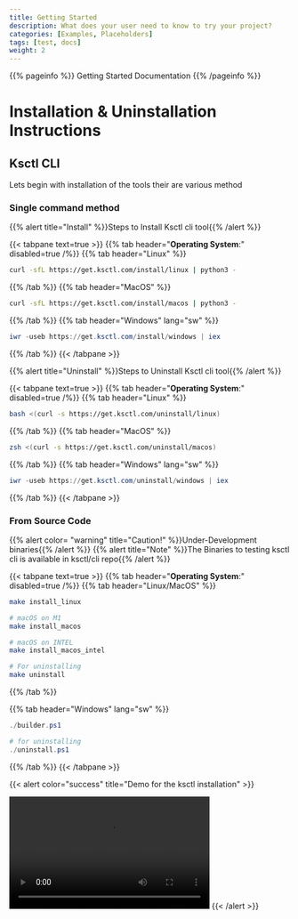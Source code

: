 ```yaml
---
title: Getting Started
description: What does your user need to know to try your project?
categories: [Examples, Placeholders]
tags: [test, docs]
weight: 2
---
```


{{% pageinfo %}}
Getting Started Documentation
{{% /pageinfo %}}

# Installation & Uninstallation Instructions

## Ksctl CLI
Lets begin with installation of the tools
their are various method

### Single command method

{{% alert title="Install" %}}Steps to Install Ksctl cli tool{{% /alert %}}

{{< tabpane text=true >}}
  {{% tab header="**Operating System**:" disabled=true /%}}
  {{% tab header="Linux" %}}
```bash
curl -sfL https://get.ksctl.com/install/linux | python3 -
```
  {{% /tab %}}
  {{% tab header="MacOS" %}}
```bash
curl -sfL https://get.ksctl.com/install/macos | python3 -
```
  {{% /tab %}}
  {{% tab header="Windows" lang="sw" %}}
```ps1
iwr -useb https://get.ksctl.com/install/windows | iex
```
  {{% /tab %}}
{{< /tabpane >}}


{{% alert title="Uninstall" %}}Steps to Uninstall Ksctl cli tool{{% /alert %}}

{{< tabpane text=true >}}
  {{% tab header="**Operating System**:" disabled=true /%}}
  {{% tab header="Linux" %}}
```bash
bash <(curl -s https://get.ksctl.com/uninstall/linux)
```
  {{% /tab %}}
  {{% tab header="MacOS" %}}
```bash
zsh <(curl -s https://get.ksctl.com/uninstall/macos)
```
  {{% /tab %}}
  {{% tab header="Windows" lang="sw" %}}
```ps1
iwr -useb https://get.ksctl.com/uninstall/windows | iex
```
  {{% /tab %}}
{{< /tabpane >}}


### From Source Code

{{% alert color= "warning" title="Caution!" %}}Under-Development binaries{{% /alert %}}
{{% alert title="Note" %}}The Binaries to testing ksctl cli is available in ksctl/cli repo{{% /alert %}}

{{< tabpane text=true >}}
  {{% tab header="**Operating System**:" disabled=true /%}}
  {{% tab header="Linux/MacOS" %}}
```bash
make install_linux

# macOS on M1
make install_macos

# macOS on INTEL
make install_macos_intel

# For uninstalling
make uninstall
```
  {{% /tab %}}

  {{% tab header="Windows" lang="sw" %}}
```ps1
./builder.ps1

# for uninstalling
./uninstall.ps1
```
  {{% /tab %}}
{{< /tabpane >}}


{{< alert color="success" title="Demo for the ksctl installation" >}}
  <!-- <iframe width="560" height="315" src="https://www.youtube.com/embed/iYwE3h0p7Zs" title="YouTube video player" frameborder="0" allow="accelerometer; autoplay; clipboard-write; encrypted-media; gyroscope; picture-in-picture" allowfullscreen></iframe> -->
  <video width="360" height="202" controls>
  <source src="/videos/ksctl-install.mp4" type="video/mp4" />
    Your browser does not support the video tag.
  </video>
{{< /alert >}}
